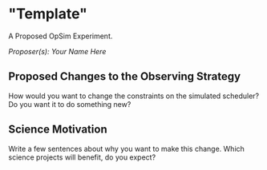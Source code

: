 # "Template"

A Proposed OpSim Experiment.

*Proposer(s): Your Name Here*


## Proposed Changes to the Observing Strategy

How would you want to change the constraints on the simulated
scheduler? Do you want it to do something new?


## Science Motivation

Write a few sentences about why you want to make this change. Which
science projects will benefit, do you expect?
